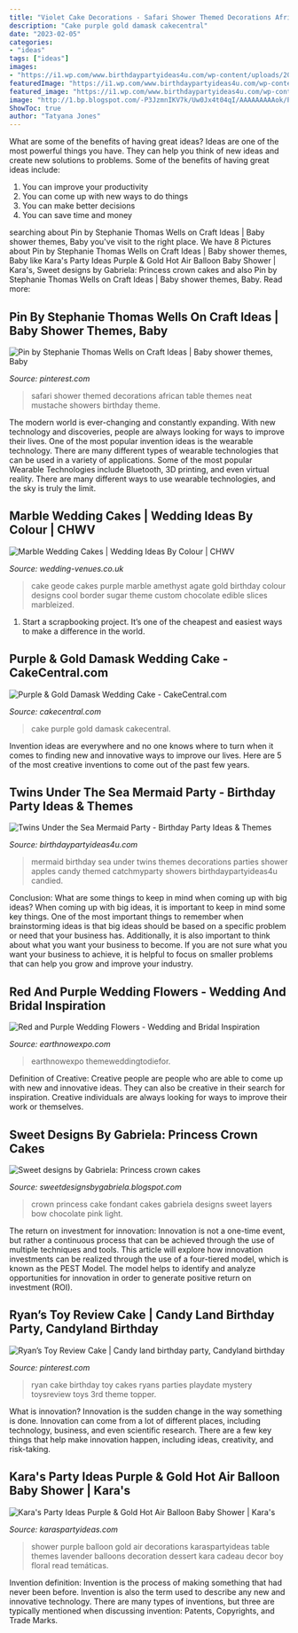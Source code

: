 ```yaml
---
title: "Violet Cake Decorations - Safari Shower Themed Decorations African Table Themes Neat Mustache Showers Birthday Theme"
description: "Cake purple gold damask cakecentral"
date: "2023-02-05"
categories:
- "ideas"
tags: ["ideas"]
images:
- "https://i1.wp.com/www.birthdaypartyideas4u.com/wp-content/uploads/2016/11/Twins-Under-the-Sea-Mermaid-Birthday-Party-Candied-Apples.jpeg"
featuredImage: "https://i1.wp.com/www.birthdaypartyideas4u.com/wp-content/uploads/2016/11/Twins-Under-the-Sea-Mermaid-Birthday-Party-Candied-Apples.jpeg"
featured_image: "https://i1.wp.com/www.birthdaypartyideas4u.com/wp-content/uploads/2016/11/Twins-Under-the-Sea-Mermaid-Birthday-Party-Candied-Apples.jpeg"
image: "http://1.bp.blogspot.com/-P3JzmnIKV7k/Uw0Jx4t04qI/AAAAAAAAAok/PsX_pKgKQqc/s1600/P1020080.JPG"
ShowToc: true
author: "Tatyana Jones"
---
```



What are some of the benefits of having great ideas?
Ideas are one of the most powerful things you have. They can help you think of new ideas and create new solutions to problems. Some of the benefits of having great ideas include: 
1. You can improve your productivity
2. You can come up with new ways to do things
3. You can make better decisions
4. You can save time and money

	

		
searching about Pin by Stephanie Thomas Wells on Craft Ideas | Baby shower themes, Baby you've visit to the right place. We have 8 Pictures about Pin by Stephanie Thomas Wells on Craft Ideas | Baby shower themes, Baby like Kara&#039;s Party Ideas Purple &amp; Gold Hot Air Balloon Baby Shower | Kara&#039;s, Sweet designs by Gabriela: Princess crown cakes and also Pin by Stephanie Thomas Wells on Craft Ideas | Baby shower themes, Baby. Read more:
		
    
## Pin By Stephanie Thomas Wells On Craft Ideas | Baby Shower Themes, Baby

<img loading=lazy src="https://i.pinimg.com/originals/22/df/5d/22df5d52fba89337921e4ab432a39079.jpg" onerror="this.onerror=null;this.src='https://tse2.mm.bing.net/th?id=OIP.KYS5UUshfndz5E1CmOyJ6gHaJ4&amp;pid=15.1';" alt="Pin by Stephanie Thomas Wells on Craft Ideas | Baby shower themes, Baby">

_Source: pinterest.com_

>safari shower themed decorations african table themes neat mustache showers birthday theme. 

	

The modern world is ever-changing and constantly expanding. With new technology and discoveries, people are always looking for ways to improve their lives. One of the most popular invention ideas is the wearable technology. There are many different types of wearable technologies that can be used in a variety of applications. Some of the most popular Wearable Technologies include Bluetooth, 3D printing, and even virtual reality. There are many different ways to use wearable technologies, and the sky is truly the limit.

    
## Marble Wedding Cakes | Wedding Ideas By Colour | CHWV

<img loading=lazy src="https://www.wedding-venues.co.uk/sites/default/files/7.purple-fortheloveofcake-marble-wedding-cakes.jpg" onerror="this.onerror=null;this.src='https://tse2.mm.bing.net/th?id=OIP._9ApgNjEVlGg59Vq4a9Y7AHaLH&amp;pid=15.1';" alt="Marble Wedding Cakes | Wedding Ideas By Colour | CHWV">

_Source: wedding-venues.co.uk_

>cake geode cakes purple marble amethyst agate gold birthday colour designs cool border sugar theme custom chocolate edible slices marbleized. 

	

1. Start a scrapbooking project. It’s one of the cheapest and easiest ways to make a difference in the world.

    
## Purple &amp; Gold Damask Wedding Cake - CakeCentral.com

<img loading=lazy src="https://cdn001.cakecentral.com/gallery/2015/03/900_8D8OTIG2BT-purple-gold-damask-wedding-cake.jpg" onerror="this.onerror=null;this.src='https://tse4.mm.bing.net/th?id=OIP.9VsFZjPDbLYauQ-rVwHoDgHaKX&amp;pid=15.1';" alt="Purple &amp; Gold Damask Wedding Cake - CakeCentral.com">

_Source: cakecentral.com_

>cake purple gold damask cakecentral. 

	

Invention ideas are everywhere and no one knows where to turn when it comes to finding new and innovative ways to improve our lives. Here are 5 of the most creative inventions to come out of the past few years.

    
## Twins Under The Sea Mermaid Party - Birthday Party Ideas &amp; Themes

<img loading=lazy src="https://i1.wp.com/www.birthdaypartyideas4u.com/wp-content/uploads/2016/11/Twins-Under-the-Sea-Mermaid-Birthday-Party-Candied-Apples.jpeg" onerror="this.onerror=null;this.src='https://tse3.mm.bing.net/th?id=OIP.raJWWGGDRgy4ebHbr2-iwwHaJ3&amp;pid=15.1';" alt="Twins Under the Sea Mermaid Party - Birthday Party Ideas &amp; Themes">

_Source: birthdaypartyideas4u.com_

>mermaid birthday sea under twins themes decorations parties shower apples candy themed catchmyparty showers birthdaypartyideas4u candied. 

	

Conclusion: What are some things to keep in mind when coming up with big ideas?
When coming up with big ideas, it is important to keep in mind some key things. One of the most important things to remember when brainstorming ideas is that big ideas should be based on a specific problem or need that your business has. Additionally, it is also important to think about what you want your business to become. If you are not sure what you want your business to achieve, it is helpful to focus on smaller problems that can help you grow and improve your industry.

    
## Red And Purple Wedding Flowers - Wedding And Bridal Inspiration

<img loading=lazy src="https://www.earthnowexpo.com/wp-content/uploads/2015/03/Red-and-Purple-Wedding-Flowers.jpg" onerror="this.onerror=null;this.src='https://tse3.mm.bing.net/th?id=OIP.L1I1RDzKEKia9dwqjNQ8cAHaLI&amp;pid=15.1';" alt="Red and Purple Wedding Flowers - Wedding and Bridal Inspiration">

_Source: earthnowexpo.com_

>earthnowexpo themeweddingtodiefor. 

	

Definition of Creative:
Creative people are people who are able to come up with new and innovative ideas. They can also be creative in their search for inspiration. Creative individuals are always looking for ways to improve their work or themselves.

    
## Sweet Designs By Gabriela: Princess Crown Cakes

<img loading=lazy src="http://1.bp.blogspot.com/-P3JzmnIKV7k/Uw0Jx4t04qI/AAAAAAAAAok/PsX_pKgKQqc/s1600/P1020080.JPG" onerror="this.onerror=null;this.src='https://tse3.mm.bing.net/th?id=OIP.Z-DH-zNNqwQlJ8iH3YojbwHaFj&amp;pid=15.1';" alt="Sweet designs by Gabriela: Princess crown cakes">

_Source: sweetdesignsbygabriela.blogspot.com_

>crown princess cake fondant cakes gabriela designs sweet layers bow chocolate pink light. 

	

The return on investment for innovation:
Innovation is not a one-time event, but rather a continuous process that can be achieved through the use of multiple techniques and tools. This article will explore how innovation investments can be realized through the use of a four-tiered model, which is known as the PEST Model. The model helps to identify and analyze opportunities for innovation in order to generate positive return on investment (ROI).

    
## Ryan’s Toy Review Cake | Candy Land Birthday Party, Candyland Birthday

<img loading=lazy src="https://i.pinimg.com/originals/3a/cd/80/3acd80ef9e2094375c4c01246403cdc3.jpg" onerror="this.onerror=null;this.src='https://tse4.mm.bing.net/th?id=OIP.CzPmcAyNxDtxzN69-KlRsgHaJ4&amp;pid=15.1';" alt="Ryan’s Toy Review Cake | Candy land birthday party, Candyland birthday">

_Source: pinterest.com_

>ryan cake birthday toy cakes ryans parties playdate mystery toysreview toys 3rd theme topper. 

	

What is innovation?
Innovation is the sudden change in the way something is done. Innovation can come from a lot of different places, including technology, business, and even scientific research. There are a few key things that help make innovation happen, including ideas, creativity, and risk-taking.

    
## Kara&#039;s Party Ideas Purple &amp; Gold Hot Air Balloon Baby Shower | Kara&#039;s

<img loading=lazy src="https://karaspartyideas.com/wp-content/uploads/2016/12/Hot-Air-Balloon-Baby-Shower-via-Karas-Party-Ideas-KarasPartyIdeas.com9_.jpg" onerror="this.onerror=null;this.src='https://tse4.mm.bing.net/th?id=OIP.sy4XB5eFMspDE_TRAsDEogHaJQ&amp;pid=15.1';" alt="Kara&#039;s Party Ideas Purple &amp; Gold Hot Air Balloon Baby Shower | Kara&#039;s">

_Source: karaspartyideas.com_

>shower purple balloon gold air decorations karaspartyideas table themes lavender balloons decoration dessert kara cadeau decor boy floral read temáticas. 

	

Invention definition:
Invention is the process of making something that had never been before. Invention is also the term used to describe any new and innovative technology. There are many types of inventions, but three are typically mentioned when discussing invention: Patents, Copyrights, and Trade Marks.

